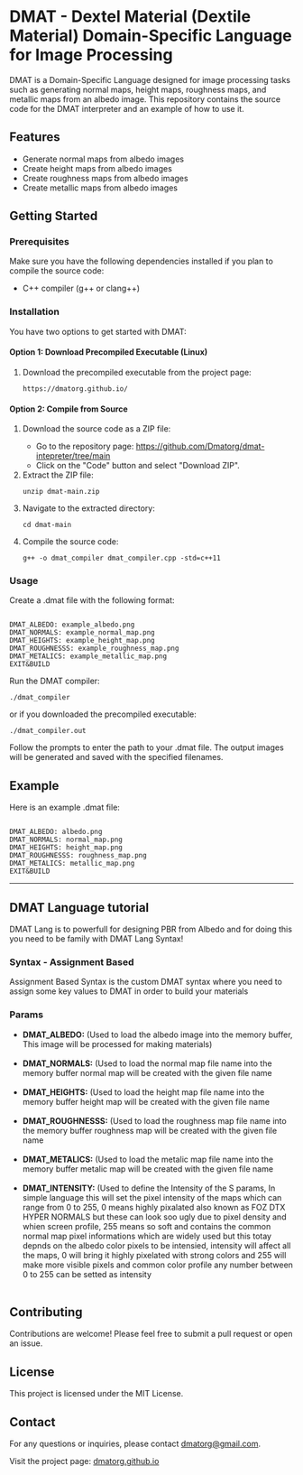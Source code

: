 <h1>DMAT - Dextel Material (Dextile Material) Domain-Specific Language for Image Processing</h1>

<p>DMAT is a Domain-Specific Language designed for image processing tasks such as generating normal maps, height maps, roughness maps, and metallic maps from an albedo image. This repository contains the source code for the DMAT interpreter and an example of how to use it.</p>

<h2>Features</h2>
<ul>
    <li>Generate normal maps from albedo images</li>
    <li>Create height maps from albedo images</li>
    <li>Create roughness maps from albedo images</li>
    <li>Create metallic maps from albedo images</li>
</ul>

<h2>Getting Started</h2>

<h3>Prerequisites</h3>
<p>Make sure you have the following dependencies installed if you plan to compile the source code:</p>
<ul>
    <li>C++ compiler (g++ or clang++)</li>
</ul>

<h3>Installation</h3>
<p>You have two options to get started with DMAT:</p>

<h4>Option 1: Download Precompiled Executable (Linux)</h4>
<ol>
    <li>Download the precompiled executable from the project page:</li>
    <pre><code>https://dmatorg.github.io/</code></pre>
</ol>

<h4>Option 2: Compile from Source</h4>
<ol>
    <li>Download the source code as a ZIP file:</li>
    <ul>
        <li>Go to the repository page: <a href="https://github.com/Dmatorg/dmat-intepreter/tree/main">https://github.com/Dmatorg/dmat-intepreter/tree/main</a></li>
        <li>Click on the "Code" button and select "Download ZIP".</li>
    </ul>
    <li>Extract the ZIP file:</li>
    <pre><code>unzip dmat-main.zip</code></pre>
    <li>Navigate to the extracted directory:</li>
    <pre><code>cd dmat-main</code></pre>
    <li>Compile the source code:</li>
    <pre><code>g++ -o dmat_compiler dmat_compiler.cpp -std=c++11</code></pre>
</ol>

<h3>Usage</h3>
<p>Create a .dmat file with the following format:</p>
<pre><code>
DMAT_ALBEDO: example_albedo.png
DMAT_NORMALS: example_normal_map.png
DMAT_HEIGHTS: example_height_map.png
DMAT_ROUGHNESSS: example_roughness_map.png
DMAT_METALICS: example_metallic_map.png
EXIT&BUILD
</code></pre>
<p>Run the DMAT compiler:</p>
<pre><code>./dmat_compiler</code></pre>
<p>or if you downloaded the precompiled executable:</p>
<pre><code>./dmat_compiler.out</code></pre>
<p>Follow the prompts to enter the path to your .dmat file. The output images will be generated and saved with the specified filenames.</p>

<h2>Example</h2>
<p>Here is an example .dmat file:</p>
<pre><code>
DMAT_ALBEDO: albedo.png
DMAT_NORMALS: normal_map.png
DMAT_HEIGHTS: height_map.png
DMAT_ROUGHNESSS: roughness_map.png
DMAT_METALICS: metallic_map.png
EXIT&BUILD
</code></pre>

<hr>

<h2>DMAT Language tutorial</h2>
<p>DMAT Lang is to powerfull for designing PBR from Albedo and for doing this you need to be family with DMAT Lang Syntax!</p>

<h3>Syntax - Assignment Based</h3>
<p>Assignment Based Syntax is the custom DMAT syntax where you need to assign some key values to DMAT in order to build your materials</p>

<h3>Params</h3>
<ul>
    <li><b>DMAT_ALBEDO:</b> (Used to load the albedo image into the memory buffer, This image will be processed for making materials)</li><br>
    <li><b>DMAT_NORMALS:</b> (Used to load the normal map file name into the memory buffer normal map will be created with the given file name</li><br>
    <li><b>DMAT_HEIGHTS:</b> (Used to load the height map file name into the memory buffer height map will be created with the given file name</li><br>
    <li><b>DMAT_ROUGHNESSS:</b> (Used to load the roughness map file name into the memory buffer roughness map will be created with the given file name</li><br>
    <li><b>DMAT_METALICS:</b> (Used to load the metalic map file name into the memory buffer metalic map will be created with the given file name</li><br>
    <li><b>DMAT_INTENSITY:</b> (Used to define the Intensity of the S params, In simple language this will set the pixel intensity of the maps which can range from 0 to 255, 0 means highly pixalated also known as FOZ DTX HYPER NORMALS but these can look soo ugly due to pixel density and whien screen profile, 255 means so soft and contains the common normal map pixel informations which are widely used but this totay depnds on the albedo color pixels to be intensied, intensity will affect all the maps, 0 will bring it highly pixelated with strong colors and 255 will make more visible pixels and common color profile any number between 0 to 255 can be setted as intensity</li><br>
</ul>


<h2>Contributing</h2>
<p>Contributions are welcome! Please feel free to submit a pull request or open an issue.</p>

<h2>License</h2>
<p>This project is licensed under the MIT License.</p>

<h2>Contact</h2>
<p>For any questions or inquiries, please contact <a href="mailto:dmatorg@gmail.com">dmatorg@gmail.com</a>.</p>

<p>Visit the project page: <a href="https://dmatorg.github.io/">dmatorg.github.io</a></p>
